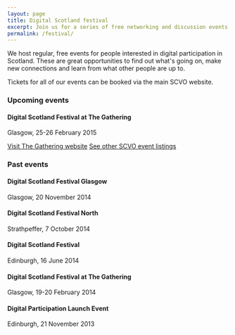 ```yaml
---
layout: page
title: Digital Scotland festival
excerpt: Join us for a series of free networking and discussion events exploring all things digital.
permalink: /festival/
---
```


We host regular, free events for people interested in digital participation in Scotland. These are great opportunities to find out what's going on, make new connections and learn from what other people are up to.

Tickets for all of our events can be booked via the main SCVO website.

### Upcoming events

#### Digital Scotland Festival at The Gathering
Glasgow, 25-26 February 2015

<a href="http://gatherscotland.org.uk/events/?event_category=digital" class="btn btn-primary btn-lg">Visit The Gathering website</a> <a href="http://www.scvo.org.uk/events" class="btn btn-primary btn-lg">See other SCVO event listings</a>

### Past events

#### Digital Scotland Festival Glasgow
Glasgow, 20 November 2014

#### Digital Scotland Festival North
Strathpeffer, 7 October 2014

#### Digital Scotland Festival
Edinburgh, 16 June 2014

#### Digital Scotland Festival at The Gathering
Glasgow, 19-20 February 2014

#### Digital Participation Launch Event
Edinburgh, 21 November 2013
